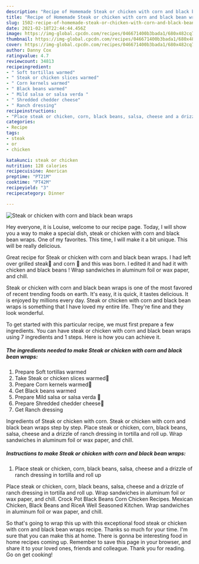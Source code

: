 ```yaml
---
description: "Recipe of Homemade Steak or chicken with corn and black bean wraps"
title: "Recipe of Homemade Steak or chicken with corn and black bean wraps"
slug: 1502-recipe-of-homemade-steak-or-chicken-with-corn-and-black-bean-wraps
date: 2021-02-18T22:44:44.456Z
image: https://img-global.cpcdn.com/recipes/046671400b3bada1/680x482cq70/steak-or-chicken-with-corn-and-black-bean-wraps-recipe-main-photo.jpg
thumbnail: https://img-global.cpcdn.com/recipes/046671400b3bada1/680x482cq70/steak-or-chicken-with-corn-and-black-bean-wraps-recipe-main-photo.jpg
cover: https://img-global.cpcdn.com/recipes/046671400b3bada1/680x482cq70/steak-or-chicken-with-corn-and-black-bean-wraps-recipe-main-photo.jpg
author: Danny Cox
ratingvalue: 4.7
reviewcount: 34813
recipeingredient:
- " Soft tortillas warmed"
- " Steak or chicken slices warmed"
- " Corn kernels warmed"
- " Black beans warmed"
- " Mild salsa or salsa verda "
- " Shredded chedder cheese"
- " Ranch dressing"
recipeinstructions:
- "Place steak or chicken, corn, black beans, salsa, cheese and a drizzle of ranch dressing in tortilla and roll up"
categories:
- Recipe
tags:
- steak
- or
- chicken

katakunci: steak or chicken 
nutrition: 128 calories
recipecuisine: American
preptime: "PT21M"
cooktime: "PT42M"
recipeyield: "3"
recipecategory: Dinner

---
```



![Steak or chicken with corn and black bean wraps](https://img-global.cpcdn.com/recipes/046671400b3bada1/680x482cq70/steak-or-chicken-with-corn-and-black-bean-wraps-recipe-main-photo.jpg)

Hey everyone, it is Louise, welcome to our recipe page. Today, I will show you a way to make a special dish, steak or chicken with corn and black bean wraps. One of my favorites. This time, I will make it a bit unique. This will be really delicious.

Great recipe for Steak or chicken with corn and black bean wraps. I had left over grilled steak🥩 and corn 🌽 and this was born. I edited it and had it with chicken and black beans ! Wrap sandwiches in aluminum foil or wax paper, and chill.

Steak or chicken with corn and black bean wraps is one of the most favored of recent trending foods on earth. It's easy, it is quick, it tastes delicious. It is enjoyed by millions every day. Steak or chicken with corn and black bean wraps is something that I have loved my entire life. They're fine and they look wonderful.


To get started with this particular recipe, we must first prepare a few ingredients. You can have steak or chicken with corn and black bean wraps using 7 ingredients and 1 steps. Here is how you can achieve it.

<!--inarticleads1-->

##### The ingredients needed to make Steak or chicken with corn and black bean wraps:

1. Prepare  Soft tortillas warmed
1. Take  Steak or chicken slices warmed🥩
1. Prepare  Corn kernels warmed🌽
1. Get  Black beans warmed
1. Prepare  Mild salsa or salsa verda 🍅
1. Prepare  Shredded chedder cheese🧀
1. Get  Ranch dressing


Ingredients of Steak or chicken with corn. Steak or chicken with corn and black bean wraps step by step. Place steak or chicken, corn, black beans, salsa, cheese and a drizzle of ranch dressing in tortilla and roll up. Wrap sandwiches in aluminum foil or wax paper, and chill. 

<!--inarticleads2-->

##### Instructions to make Steak or chicken with corn and black bean wraps:

1. Place steak or chicken, corn, black beans, salsa, cheese and a drizzle of ranch dressing in tortilla and roll up


Place steak or chicken, corn, black beans, salsa, cheese and a drizzle of ranch dressing in tortilla and roll up. Wrap sandwiches in aluminum foil or wax paper, and chill. Crock Pot Black Beans Corn Chicken Recipes. Mexican Chicken, Black Beans and RiceA Well Seasoned Kitchen. Wrap sandwiches in aluminum foil or wax paper, and chill. 

So that's going to wrap this up with this exceptional food steak or chicken with corn and black bean wraps recipe. Thanks so much for your time. I'm sure that you can make this at home. There is gonna be interesting food in home recipes coming up. Remember to save this page in your browser, and share it to your loved ones, friends and colleague. Thank you for reading. Go on get cooking!
